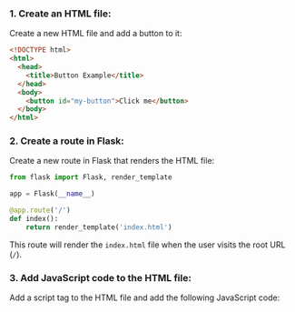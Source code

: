 
### 1.  Create an HTML file:

Create a new HTML file and add a button to it:

```html
<!DOCTYPE html>
<html>
  <head>
    <title>Button Example</title>
  </head>
  <body>
    <button id="my-button">Click me</button>
  </body>
</html>
```

### 2.  Create a route in Flask:

Create a new route in Flask that renders the HTML file:

```python
from flask import Flask, render_template

app = Flask(__name__)

@app.route('/')
def index():
    return render_template('index.html')
```

This route will render the `index.html` file when the user visits the root URL (`/`).


###  3.  Add JavaScript code to the HTML file:

Add a script tag to the HTML file and add the following JavaScript code:

